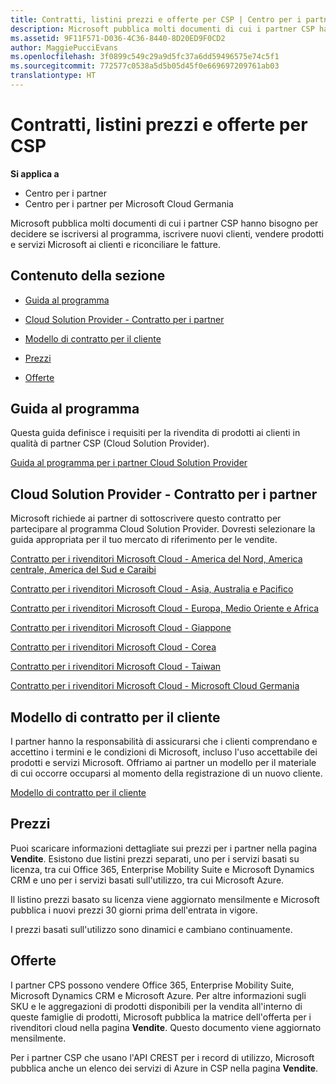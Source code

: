 ```yaml
---
title: Contratti, listini prezzi e offerte per CSP | Centro per i partner
description: Microsoft pubblica molti documenti di cui i partner CSP hanno bisogno per decidere se iscriversi al programma, iscrivere nuovi clienti, vendere prodotti e servizi Microsoft ai clienti e riconciliare le fatture.
ms.assetid: 9F11F571-D036-4C36-8440-8D20ED9F0CD2
author: MaggiePucciEvans
ms.openlocfilehash: 3f0899c549c29a9d5fc37a6dd59496575e74c5f1
ms.sourcegitcommit: 772577c0538a5d5b05d45f0e669697209761ab03
translationtype: HT
---
```

# <a name="csp-agreements-price-lists-and-offers"></a>Contratti, listini prezzi e offerte per CSP

**Si applica a**

-  Centro per i partner
-  Centro per i partner per Microsoft Cloud Germania

Microsoft pubblica molti documenti di cui i partner CSP hanno bisogno per decidere se iscriversi al programma, iscrivere nuovi clienti, vendere prodotti e servizi Microsoft ai clienti e riconciliare le fatture.

## <a name="in-this-section"></a>Contenuto della sezione


-   [Guida al programma](#programguide)

-   [Cloud Solution Provider - Contratto per i partner](#partneragreement)

-   [Modello di contratto per il cliente](#customeragreementtemplate)

-   [Prezzi](#pricing)

-   [Offerte](#offers)

## <a href="" id="programguide"></a>Guida al programma


Questa guida definisce i requisiti per la rivendita di prodotti ai clienti in qualità di partner CSP (Cloud Solution Provider).

[Guida al programma per i partner Cloud Solution Provider](http://go.microsoft.com/fwlink/p/?LinkId=617100)

## <a href="" id="partneragreement"></a>Cloud Solution Provider - Contratto per i partner


Microsoft richiede ai partner di sottoscrivere questo contratto per partecipare al programma Cloud Solution Provider. Dovresti selezionare la guida appropriata per il tuo mercato di riferimento per le vendite.

[Contratto per i rivenditori Microsoft Cloud - America del Nord, America centrale, America del Sud e Caraibi](http://go.microsoft.com/fwlink/p/?LinkId=617094)

[Contratto per i rivenditori Microsoft Cloud - Asia, Australia e Pacifico](http://go.microsoft.com/fwlink/p/?LinkId=617095)

[Contratto per i rivenditori Microsoft Cloud - Europa, Medio Oriente e Africa](http://go.microsoft.com/fwlink/p/?LinkId=617096)

[Contratto per i rivenditori Microsoft Cloud - Giappone](http://go.microsoft.com/fwlink/p/?LinkId=617097)

[Contratto per i rivenditori Microsoft Cloud - Corea](http://go.microsoft.com/fwlink/p/?LinkId=617098)

[Contratto per i rivenditori Microsoft Cloud - Taiwan](http://go.microsoft.com/fwlink/p/?LinkId=617099)

[Contratto per i rivenditori Microsoft Cloud - Microsoft Cloud Germania](https://go.microsoft.com/fwlink/p/?linkid=831385)

## <a href="" id="customeragreementtemplate"></a>Modello di contratto per il cliente


I partner hanno la responsabilità di assicurarsi che i clienti comprendano e accettino i termini e le condizioni di Microsoft, incluso l'uso accettabile dei prodotti e servizi Microsoft. Offriamo ai partner un modello per il materiale di cui occorre occuparsi al momento della registrazione di un nuovo cliente.

[Modello di contratto per il cliente](agreements.md)

## <a name="pricing"></a>Prezzi


Puoi scaricare informazioni dettagliate sui prezzi per i partner nella pagina **Vendite**. Esistono due listini prezzi separati, uno per i servizi basati su licenza, tra cui Office 365, Enterprise Mobility Suite e Microsoft Dynamics CRM e uno per i servizi basati sull'utilizzo, tra cui Microsoft Azure.

Il listino prezzi basato su licenza viene aggiornato mensilmente e Microsoft pubblica i nuovi prezzi 30 giorni prima dell'entrata in vigore.

I prezzi basati sull'utilizzo sono dinamici e cambiano continuamente.

## <a name="offers"></a>Offerte


I partner CPS possono vendere Office 365, Enterprise Mobility Suite, Microsoft Dynamics CRM e Microsoft Azure. Per altre informazioni sugli SKU e le aggregazioni di prodotti disponibili per la vendita all'interno di queste famiglie di prodotti, Microsoft pubblica la matrice dell'offerta per i rivenditori cloud nella pagina **Vendite**. Questo documento viene aggiornato mensilmente.

Per i partner CSP che usano l'API CREST per i record di utilizzo, Microsoft pubblica anche un elenco dei servizi di Azure in CSP nella pagina **Vendite**.

 

 



